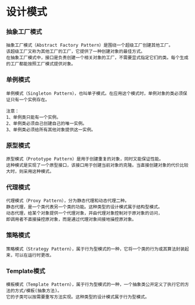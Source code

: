 # 设计模式

### 抽象工厂模式

    抽象工厂模式（Abstract Factory Pattern）是围绕一个超级工厂创建其他工厂。
    该超级工厂又称为其他工厂的工厂，它提供了一种创建对象的最佳方式。
    在抽象工厂模式中，接口是负责创建一个相关对象的工厂，不需要显式指定它们的类。每个生成的工厂都能按照工厂模式提供对象。

### 单例模式
    单例模式（Singleton Pattern），也叫单子模式。在应用这个模式时，单例对象的类必须保证只有一个实例存在。

    注意：
	1、单例类只能有一个实例。
	2、单例类必须自己创建自己的唯一实例。
	3、单例类必须给所有其他对象提供这一实例。

### 原型模式
    原型模式（Prototype Pattern）是用于创建重复的对象，同时又能保证性能。
    这种模式是实现了一个原型接口，该接口用于创建当前对象的克隆。当直接创建对象的代价比较大时，则采用这种模式。
    
### 代理模式
    代理模式（Proxy Pattern），分为静态代理和动态代理二种。
    静态代理，是一个类代表另一个类的功能。这种类型的设计模式属于结构型模式。
    动态代理，给某个对象提供一个代理对象，并由代理对象控制对于原对象的访问，
    即调用者不直接操控原对象，而是通过代理对象间接地操控原对象。

### 策略模式
    策略模式（Strategy Pattern），属于行为型模式的一种，它将一个类的行为或其算法封装起来，可以在运行时更改。

### Template模式
    模板模式（Template Pattern），属于行为型模式的一种，一个抽象类公开定义了执行它的方法的方式/模板(抽象方法)。
    它的子类可以按需要重写方法实现。这种类型的设计模式属于行为型模式。